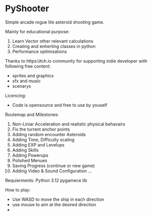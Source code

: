 # PyShooter
Simple arcade rogue lite asteroid shooting game.

Mainly for educational purpose:
1. Learn Vector other relevant calculations
2. Creating and enherting classes in python
3. Performance optimisations

Thanks to https:\\itch.io community for supporting indie developer with following free content:
- sprites and graphics
- sfx and music
- scenarys

Licencing:
- Code is opensource and free to use by youself


Routemap and Milestones:
1. Non-Liniar Acceleration and realistic physical behavairs
2. Fix the turrent anchor points
3. Adding random encounter Asteroids
4. Adding Time, Difficulty scaling
5. Adding EXP and Levelups
6. Adding Skills
7. Adding Powerups
8. Polished Menues
9. Saving Progress (continue or new game)
10. Adding Video & Sound Configuration
...


Requierments:
Python 3.12
pygamece lib

How to play:
- Use WASD to move the ship in each direction
- use mouse to aim at the desired direction
- 
